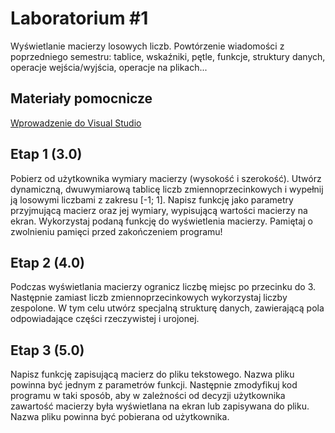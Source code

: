 # Laboratorium #1

Wyświetlanie macierzy losowych liczb. Powtórzenie wiadomości z poprzedniego semestru: tablice, wskaźniki, pętle, funkcje, struktury danych, operacje wejścia/wyjścia, operacje na plikach...

## Materiały pomocnicze

[Wprowadzenie do Visual Studio](https://msdn.microsoft.com/pl-pl/library/jj620919.aspx)

## Etap 1 (3.0)

Pobierz od użytkownika wymiary macierzy (wysokość i szerokość). Utwórz dynamiczną, dwuwymiarową tablicę liczb zmiennoprzecinkowych i wypełnij ją losowymi liczbami z zakresu [-1; 1]. Napisz funkcję jako parametry przyjmującą macierz oraz jej wymiary, wypisującą wartości macierzy na ekran. Wykorzystaj podaną funkcję do wyświetlenia macierzy. Pamiętaj o zwolnieniu pamięci przed zakończeniem programu!

## Etap 2 (4.0)

Podczas wyświetlania macierzy ogranicz liczbę miejsc po przecinku do 3. Następnie zamiast liczb zmiennoprzecinkowych wykorzystaj liczby zespolone. W tym celu utwórz specjalną strukturę danych, zawierającą pola odpowiadające części rzeczywistej i urojonej.

## Etap 3 (5.0)

Napisz funkcję zapisującą macierz do pliku tekstowego. Nazwa pliku powinna być jednym z parametrów funkcji. Następnie zmodyfikuj kod programu w taki sposób, aby w zależności od decyzji użytkownika zawartość macierzy była wyświetlana na ekran lub zapisywana do pliku. Nazwa pliku powinna być pobierana od użytkownika.
